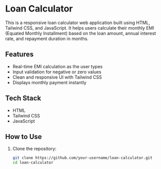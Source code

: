 # Loan Calculator

This is a responsive loan calculator web application built using HTML, Tailwind CSS, and JavaScript. It helps users calculate their monthly EMI (Equated Monthly Installment) based on the loan amount, annual interest rate, and repayment duration in months.

## Features

- Real-time EMI calculation as the user types
- Input validation for negative or zero values
- Clean and responsive UI with Tailwind CSS
- Displays monthly payment instantly

## Tech Stack

- HTML
- Tailwind CSS
- JavaScript

## How to Use

1. Clone the repository:
   ```bash
   git clone https://github.com/your-username/loan-calculator.git
   cd loan-calculator
